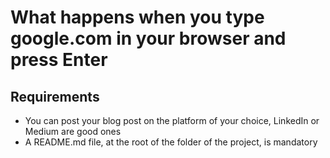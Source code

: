 # What happens when you type google.com in your browser and press Enter
## Requirements
- You can post your blog post on the platform of your choice, LinkedIn or Medium are good ones
- A README.md file, at the root of the folder of the project, is mandatory
 